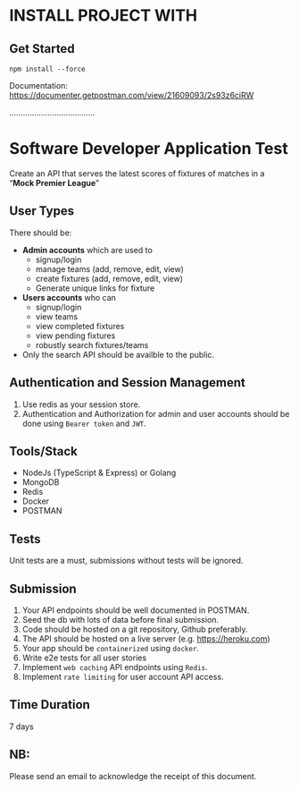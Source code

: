 # INSTALL PROJECT WITH

## Get Started

`npm install --force`

Documentation: https://documenter.getpostman.com/view/21609093/2s93z6ciRW

......................................

# Software Developer Application Test

Create an API that serves the latest scores of fixtures of matches in a “**Mock Premier League**”

## User Types

There should be:

- **Admin accounts** which are used to
  - signup/login
  - manage teams (add, remove, edit, view)
  - create fixtures (add, remove, edit, view)
  - Generate unique links for fixture
- **Users accounts** who can
  - signup/login
  - view teams
  - view completed fixtures
  - view pending fixtures
  - robustly search fixtures/teams
- Only the search API should be availble to the public.

## Authentication and Session Management

1. Use redis as your session store.
2. Authentication and Authorization for admin and user accounts should be done using `Bearer token` and `JWT`.

## Tools/Stack

- NodeJs (TypeScript & Express) or Golang
- MongoDB
- Redis
- Docker
- POSTMAN

## Tests

Unit tests are a must, submissions without tests will be ignored.

## Submission

1. Your API endpoints should be well documented in POSTMAN.
2. Seed the db with lots of data before final submission.
3. Code should be hosted on a git repository, Github preferably.
4. The API should be hosted on a live server (e.g. https://heroku.com)
5. Your app should be `containerized` using `docker`.
6. Write e2e tests for all user stories
7. Implement `web caching` API endpoints using `Redis`.
8. Implement `rate limiting` for user account API access.

## Time Duration

7 days

## NB:

Please send an email to acknowledge the receipt of this document.
